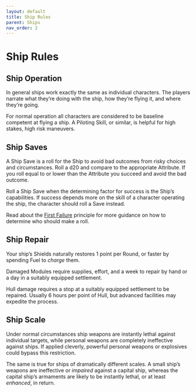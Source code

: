 ```yaml
---
layout: default
title: Ship Rules
parent: Ships
nav_order: 2
---
```


# Ship Rules

## Ship Operation

In general ships work exactly the same as individual characters. The players narrate what they’re doing with the ship, how they’re flying it, and where they’re going. 

For normal operation all characters are considered to be baseline competent at flying a ship. A Piloting Skill, or similar, is helpful for high stakes, high risk maneuvers. 

## Ship Saves

A Ship Save is a roll for the Ship to avoid bad outcomes from risky choices and circumstances. Roll a d20 and compare to the appropriate Attribute. If you roll equal to or lower than the Attribute you succeed and avoid the bad outcome.

Roll a Ship Save when the determining factor for success is the Ship’s capabilities. If success depends more on the skill of a character operating the ship, the character should roll a Save instead. 

Read about the [First Failure](/GMTools/GMGuidance.html#first-failure) principle for more guidance on how to determine who should make a roll.

## Ship Repair

Your ship’s Shields naturally restores 1 point per Round, or faster by spending Fuel to *charge* them.

Damaged Modules require supplies, effort, and a week to repair by hand or a day in a suitably equipped settlement.

Hull damage requires a stop at a suitably equipped settlement to be repaired. Usually 6 hours per point of Hull, but advanced facilities may expedite the process.

## Ship Scale

Under normal circumstances ship weapons are instantly lethal against individual targets, while personal weapons are completely ineffective against ships. If applied cleverly, powerful personal weapons or explosives could bypass this restriction.

The same is true for ships of dramatically different scales. A small ship’s weapons are ineffective or *impaired* against a capital ship, whereas the capital ship’s armaments are likely to be instantly lethal, or at least *enhanced*, in return.
